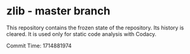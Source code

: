 # zlib - master branch

This repository contains the frozen state of the repository.
Its history is cleared. It is used only for static code
analysis with Codacy.

Commit Time: 1714881974